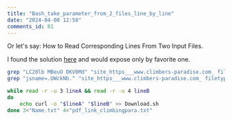 ```yaml
--- 
title: "Bash_take_parameter_from_2_files_line_by_line" 
date: "2024-04-08 12:58" 
comments_id: 81
--- 
```


Or let's say: How to Read Corresponding Lines From Two Input Files.

I found the solution [here](https://www.baeldung.com/linux/read-lines-two-input-files) and would expose only by favorite one.

```sh
grep "LC20lb MBeuO DKV0Md" "site_https___www.climbers-paradise.com_ filetype_pdf - Google Search.html" | perl -pe "s|.*>(.*?)<.*|\1|g" > Name.txt
grep "jsname=.UWckNb." "site_https___www.climbers-paradise.com_ filetype_pdf - Google Search.html" | perl -pe "s|.*href=.(.*?). .*|\1|g" > pdf_link_climbingpara.txt

while read -r -u 3 lineA && read -r -u 4 lineB
do
    echo curl -o "$lineA" "$lineB" >> Download.sh
done 3<"Name.txt" 4<"pdf_link_climbingpara.txt"

```






